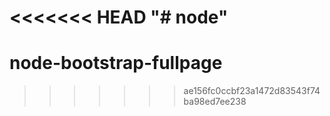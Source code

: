 <<<<<<< HEAD
"# node" 
=======
# node-bootstrap-fullpage
>>>>>>> ae156fc0ccbf23a1472d83543f74ba98ed7ee238
